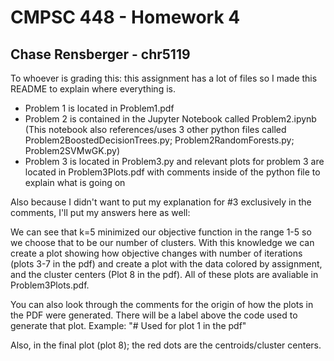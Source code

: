 # CMPSC 448 - Homework 4
## Chase Rensberger - chr5119

To whoever is grading this: this assignment has a lot of files so I made this README to explain where everything is. 

- Problem 1 is located in Problem1.pdf
- Problem 2 is contained in the Jupyter Notebook called Problem2.ipynb (This notebook also references/uses 3 other python files called Problem2BoostedDecisionTrees.py; Problem2RandomForests.py; Problem2SVMwGK.py)
- Problem 3 is located in Problem3.py and relevant plots for problem 3 are located in Problem3Plots.pdf with comments inside of the python file to explain what is going on

Also because I didn't want to put my explanation for #3 exclusively in the comments, I'll put my answers here as well:

We can see that k=5 minimized our objective function in the range 1-5 so we choose that to be our number of clusters. With this knowledge we can create a plot showing how objective changes with number of iterations (plots 3-7 in the pdf) and create a plot with the data colored by assignment, and the cluster centers (Plot 8 in the pdf). All of these plots are avaliable in Problem3Plots.pdf. 

You can also look through the comments for the origin of how the plots in the PDF were generated. There will be a label above the code used to generate that plot. Example: "# Used for plot 1 in the pdf"

Also, in the final plot (plot 8); the red dots are the centroids/cluster centers.